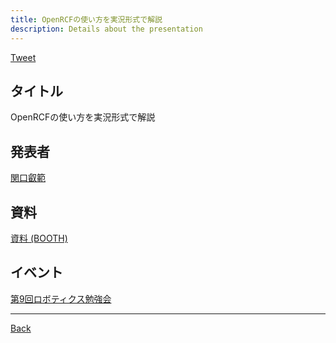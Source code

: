 ```yaml
---
title: OpenRCFの使い方を実況形式で解説
description: Details about the presentation
---
```


<link rel="shortcut icon" type="image/x-icon" href="/favicon.ico?">

<a href="https://twitter.com/share?ref_src=twsrc%5Etfw" class="twitter-share-button" data-show-count="false">Tweet</a><script async src="https://platform.twitter.com/widgets.js" charset="utf-8"></script>

## タイトル
OpenRCFの使い方を実況形式で解説
## 発表者
[関口叡範](https://connpass.com/user/Sekiguchi-Masanori/)
## 資料
[資料 (BOOTH)](https://booth.pm/ja/items/2754488)
## イベント
[第9回ロボティクス勉強会](./9.md)

- - -
[Back](../../archive.md)
